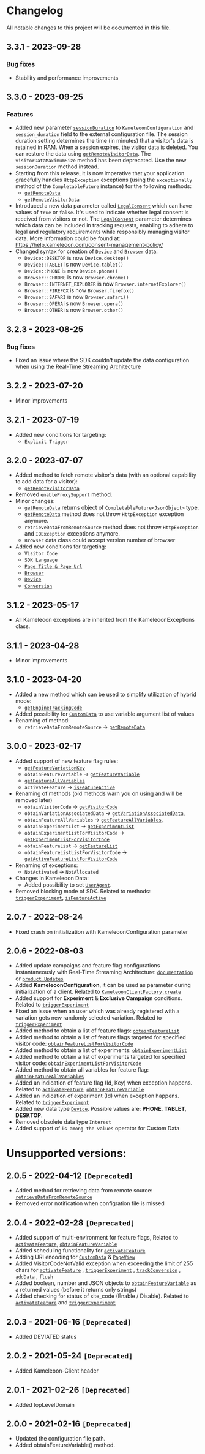 # Changelog
All notable changes to this project will be documented in this file.

## 3.3.1 - 2023-09-28
### Bug fixes
* Stability and performance improvements

## 3.3.0 - 2023-09-25
### Features
* Added new parameter [`sessionDuration`](https://developers.kameleoon.com/feature-management-and-experimentation/web-sdks/java-sdk/#additional-configuration) to `KameleoonConfiguration` and `session_duration` field to the external configuration file. The session duration setting determines the time (in minutes) that a visitor's data is retained in RAM. When a session expires, the visitor data is deleted. You can restore the data using [`getRemoteVisitorData`](https://developers.kameleoon.com/java-sdk.html#getRemoteVisitorData). The `visitorDataMaximumSize` method has been deprecated. Use the new `sessionDuration` method instead.
* Starting from this release, it is now imperative that your application gracefully handles `HttpException` exceptions (using the `exceptionally` method of the `CompletableFuture` instance) for the following methods:
    - [`getRemoteData`](https://developers.kameleoon.com/java-sdk.html#getRemoteData)
    - [`getRemoteVisitorData`](https://developers.kameleoon.com/java-sdk.html#getRemoteVisitorData)
* Introduced a new data parameter called [`LegalConsent`](https://developers.kameleoon.com/feature-management-and-experimentation/web-sdks/java-sdk/#legalconsent) which can have values of `true` or `false`. It's used to indicate whether legal consent is received from visitors or not. The [`LegalConsent`](https://developers.kameleoon.com/feature-management-and-experimentation/web-sdks/java-sdk/#legalconsent) parameter determines which data can be included in tracking requests, enabling to adhere to legal and regulatory requirements while responsibly managing visitor data. More information could be found at: https://help.kameleoon.com/consent-management-policy/
* Changed syntax for creation of [`Device`](https://developers.kameleoon.com/feature-management-and-experimentation/web-sdks/java-sdk/#device) and [`Browser`](https://developers.kameleoon.com/feature-management-and-experimentation/web-sdks/java-sdk/#browser) data:
    - `Device::DESKTOP` is now `Device.desktop()`
    - `Device::TABLET` is now `Device.tablet()`
    - `Device::PHONE` is now `Device.phone()`
    - `Browser::CHROME` is now `Browser.chrome()`
    - `Browser::INTERNET_EXPLORER` is now `Browser.internetExplorer()`
    - `Browser::FIREFOX` is now `Browser.firefox()`
    - `Browser::SAFARI` is now `Browser.safari()`
    - `Browser::OPERA` is now `Browser.opera()`
    - `Browser::OTHER` is now `Browser.other()`

## 3.2.3 - 2023-08-25
### Bug fixes
* Fixed an issue where the SDK couldn't update the data configuration when using the [Real-Time Streaming Architecture](https://developers.kameleoon.com/feature-management-and-experimentation/technical-considerations/#streaming)

## 3.2.2 - 2023-07-20
* Minor improvements

## 3.2.1 - 2023-07-19
* Added new conditions for targeting:
    - `Explicit Trigger`

## 3.2.0 - 2023-07-07
* Added method to fetch remote visitor's data (with an optional capability to add data for a visitor):
    - [`getRemoteVisitorData`](https://developers.kameleoon.com/java-sdk.html#getRemoteVisitorData)
* Removed `enableProxySupport` method.
* Minor changes:
    - [`getRemoteData`](https://developers.kameleoon.com/java-sdk.html#getRemoteData) returns object of `CompletableFuture<JsonObject>` type.
    - [`getRemoteData`](https://developers.kameleoon.com/java-sdk.html#getRemoteData) method does not throw `HttpException` exception anymore.
    - `retrieveDataFromRemoteSource` method does not throw `HttpException` and `IOException` exceptions anymore.
    - `Browser` data class could accept version number of browser
* Added new conditions for targeting:
    - `Visitor Code`
    - `SDK Language`
    - [`Page Title & Page Url`](https://developers.kameleoon.com/feature-management-and-experimentation/web-sdks/java-sdk/#pageview)
    - [`Browser`](https://developers.kameleoon.com/feature-management-and-experimentation/web-sdks/java-sdk/#browser)
    - [`Device`](https://developers.kameleoon.com/feature-management-and-experimentation/web-sdks/java-sdk/#device)
    - [`Conversion`](https://developers.kameleoon.com/feature-management-and-experimentation/web-sdks/java-sdk/#trackconversion)

## 3.1.2 - 2023-05-17
* All Kameleoon exceptions are inherited from the KameleoonExceptions class.

## 3.1.1 - 2023-04-28
* Minor improvements

## 3.1.0 - 2023-04-20
* Added a new method which can be used to simplify utilization of hybrid mode:
    - [`getEngineTrackingCode`](https://developers.kameleoon.com/java-sdk.html#getEngineTrackingCode)
* Added possibility for [`CustomData`](https://developers.kameleoon.com/java-sdk.html#customdata) to use variable argument list of values
* Renaming of method:
    - `retrieveDataFromRemoteSource` -> [`getRemoteData`](https://developers.kameleoon.com/java-sdk.html#getRemoteData)

## 3.0.0 - 2023-02-17
* Added support of new feature flag rules:
    - [`getFeatureVariationKey`](https://developers.kameleoon.com/java-sdk.html#getFeatureVariationKey)
    - `obtainFeatureVariable` -> [`getFeatureVariable`](https://developers.kameleoon.com/java-sdk.html#getFeatureVariable)
    - [`getFeatureAllVariables`](https://developers.kameleoon.com/java-sdk.html#getFeatureAllVariables)
    - `activateFeature` -> [`isFeatureActive`](https://developers.kameleoon.com/java-sdk.html#isFeatureActive)
* Renaming of methods (old methods warn you on using and will be removed later)
    - `obtainVisitorCode` -> [`getVisitorCode`](https://developers.kameleoon.com/java-sdk.html#getVisitorCode)
    - `obtainVariationAssociatedData` -> [`getVariationAssociatedData`](https://developers.kameleoon.com/java-sdk.html#getVariationAssociatedData),
    - `obtainFeatureAllVariables` -> [`getFeatureAllVariables`](https://developers.kameleoon.com/java-sdk.html#getFeatureAllVariables),
    - `obtainExperimentList` -> [`getExperimentList`](https://developers.kameleoon.com/java-sdk.html#getExperimentList)
    - `obtainExperimentListForVisitorCode` -> [`getExperimentListForVisitorCode`](https://developers.kameleoon.com/java-sdk.html#getExperimentListForVisitorCode)
    - `obtainFeatureList` -> [`getFeatureList`](https://developers.kameleoon.com/java-sdk.html#getFeatureList)
    - `obtainFeatureListListForVisitorCode` -> [`getActiveFeatureListForVisitorCode`](https://developers.kameleoon.com/java-sdk.html#getActiveFeatureListForVisitorCode)
* Renaming of exceptions:
    - `NotActivated` -> `NotAllocated`
* Changes in Kameleoon Data:
    - Added possibility to set [`UserAgent`](https://developers.kameleoon.com/java-sdk.html#useragent).
* Removed blocking mode of SDK. Related to methods: [`triggerExperiment`](https://developers.kameleoon.com/java-sdk.html#triggerexperiment), [`isFeatureActive`](https://developers.kameleoon.com/java-sdk.html#isFeatureActive)

## 2.0.7 - 2022-08-24
* Fixed crash on initialization with KameleoonConfiguration parameter

## 2.0.6 - 2022-08-03
* Added update campaigns and feature flag configurations instantaneously with Real-Time Streaming Architecture: [`documentation`](https://developers.kameleoon.com/java-sdk.html#streaming) or [`product Updates`](https://www.kameleoon.com/en/blog/real-time-streaming)
* Added **KameleoonConfiguration**, it can be used as parameter during initialization of a client. Related to [`KameleoonClientFactory.create`](https://developers.kameleoon.com/java-sdk.html#com-kameleoon-kameleoonclientfactory)
* Added support for **Experiment** & **Exclusive Campaign** conditions. Related to [`triggerExperiment`](https://developers.kameleoon.com/java-sdk.html#triggerexperiment)
* Fixed an issue when an user which was already registered with a variation gets new randomly selected variation. Related to [`triggerExperiment`](https://developers.kameleoon.com/java-sdk.html#triggerexperiment)
* Added method to obtain a list of feature flags: [`obtainFeatureList`](https://developers.kameleoon.com/java-sdk.html#obtainfeaturelist)
* Added method to obtain a list of feature flags targeted for specified visitor code: [`obtainFeatureListForVisitorCode`](https://developers.kameleoon.com/java-sdk.html#obtainfeaturelistforvisitorcode)
* Added method to obtain a list of experiments: [`obtainExperimentList`](https://developers.kameleoon.com/java-sdk.html#obtainexperimentlist)
* Added method to obtain a list of experiments targeted for specified visitor code: [`obtainExperimentListForVisitorCode`](https://developers.kameleoon.com/java-sdk.html#obtainexperimentlistforvisitorcode)
* Added method to obtain all variables for feature flag: [`obtainFeatureAllVariables`](https://developers.kameleoon.com/java-sdk.html#obtainfeatureallvariables)
* Added an indication of feature flag (Id, Key) when exception happens. Related to [`activateFeature`](https://developers.kameleoon.com/java-sdk.html#activatefeature), [`obtainFeatureVariable`](https://developers.kameleoon.com/java-sdk.html#obtainfeaturevariable)
* Added an indication of experiment (Id) when exception happens. Related to [`triggerExperiment`](https://developers.kameleoon.com/java-sdk.html#triggerexperiment)
* Added new data type [`Device`](https://developers.kameleoon.com/java-sdk.html#device). Possible values are: **PHONE**, **TABLET**, **DESKTOP**.
* Removed obsolete data type `Interest`
* Added support of `is among the values` operator for Custom Data

# Unsupported versions:

## 2.0.5 - 2022-04-12 `[Deprecated]`
* Added method for retrieving data from remote source: [`retrieveDataFromRemoteSource`](https://developers.kameleoon.com/java-sdk.html#retrievedatafromremotesource)
* Removed error notification when configration file is missed

## 2.0.4 - 2022-02-28 `[Deprecated]`
* Added support of multi-environment for feature flags, Related to [`activateFeature`](https://developers.kameleoon.com/java-sdk.html#activatefeature), [`obtainFeatureVariable`](https://developers.kameleoon.com/java-sdk.html#obtainfeaturevariable)
* Added scheduling functionality for [`activateFeature`](https://developers.kameleoon.com/java-sdk.html#activatefeature)
* Adding URI encoding for [`CustomData`](https://developers.kameleoon.com/java-sdk.html#customdata) & [`PageView`](https://developers.kameleoon.com/java-sdk.html#pageview)
* Added VisitorCodeNotValid exception when exceeding the limit of 255 chars for [`activateFeature`](https://developers.kameleoon.com/java-sdk.html#activatefeature) , [`triggerExperiment`](https://developers.kameleoon.com/java-sdk.html#triggerexperiment) , [`trackConversion`](https://developers.kameleoon.com/java-sdk.html#trackConversion) ,
    [`addData`](https://developers.kameleoon.com/java-sdk.html#addData) , [`flush`](https://developers.kameleoon.com/java-sdk.html#flush)
* Added boolean, number and JSON objects to [`obtainFeatureVariable`](https://developers.kameleoon.com/java-sdk.html#obtainfeaturevariable) as a returned values (before it returns only strings)
* Added checking for status of site_code (Enable / Disable). Related to [`activateFeature`](https://developers.kameleoon.com/java-sdk.html#activatefeature) and [`triggerExperiment`](https://developers.kameleoon.com/java-sdk.html#triggerexperiment)

## 2.0.3 - 2021-06-16 `[Deprecated]`
* Added DEVIATED status

## 2.0.2 - 2021-05-24 `[Deprecated]`
* Added Kameleoon-Client header

## 2.0.1 - 2021-02-26 `[Deprecated]`
* Added topLevelDomain

## 2.0.0 - 2021-02-16 `[Deprecated]`
* Updated the configuration file path.
* Added obtainFeatureVariable() method.
